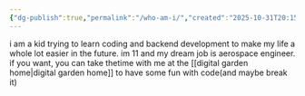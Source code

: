 ```yaml
---
{"dg-publish":true,"permalink":"/who-am-i/","created":"2025-10-31T20:15:52.087+05:30","updated":"2025-10-31T20:18:51.187+05:30"}
---
```


i am a kid trying to learn coding and backend development to make my life a whole lot easier in the future. im 11 and my dream job is aerospace engineer. if you want, you can take thetime with me at the [[digital garden home\|digital garden home]] to have some fun with code(and maybe break it)